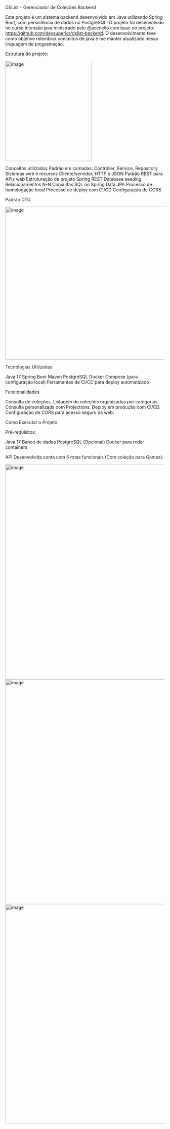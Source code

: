 DSList - Gerenciador de Coleções Backend

Este projeto é um sistema backend desenvolvido em Java utilizando Spring Boot, com persistência de dados no PostgreSQL. O projeto foi desenvolvido no curso intensão java ministrado pelo @acenelio com base no projeto: https://github.com/devsuperior/dslist-backend. O desenvolvimento teve como objetivo relembrar conceitos de java e me manter atualizado nessa linguagem de programação.

Estrutura do projeto:

<img width="272" height="317" alt="image" src="https://github.com/user-attachments/assets/d2e41979-8e33-47c2-baf2-3a5cab85b06e" />

Conceitos utilizados
Padrão em camadas:
Controller, Service, Repository
Sistemas web e recursos
Cliente/servidor, HTTP e JSON
Padrão REST para APIs web
Estruturação de projeto Spring REST
Database seeding
Relacionamentos N-N
Consultas SQL no Spring Data JPA
Processo de homologação local
Processo de deploy com CI/CD
Configuração de CORS

Padrão DTO

<img width="760" height="484" alt="image" src="https://github.com/user-attachments/assets/80bc8811-6851-4400-8059-08234480f1c3" />

Tecnologias Utilizadas:

Java 17
Spring Boot
Maven
PostgreSQL
Docker Compose (para configuração local)
Ferramentas de CI/CD para deploy automatizado

Funcionalidades

Consulta de coleções.
Listagem de coleções organizados por categorias.
Consulta personalizada com Projections.
Deploy em produção com CI/CD.
Configuração de CORS para acesso seguro na web.

Como Executar o Projeto

Pré-requisitos:

Java 17
Banco de dados PostgreSQL
(Opcional) Docker para rodar containers

API Desenvolvida conta com 5 rotas funcionais (Com coleção para Games):


<img width="1200" height="680" alt="image" src="https://github.com/user-attachments/assets/a1925eb2-c560-4220-b8e4-aef8f9aa4bd3" />

<img width="1153" height="711" alt="image" src="https://github.com/user-attachments/assets/564f94d7-30fc-47fd-a003-67bf011671ea" />

<img width="1149" height="694" alt="image" src="https://github.com/user-attachments/assets/ad04b440-22c2-4651-9739-a10b51e454ee" />



